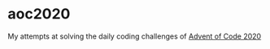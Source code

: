 # aoc2020

My attempts at solving the daily coding challenges of [Advent of Code 2020](https://adventofcode.com/2020)

